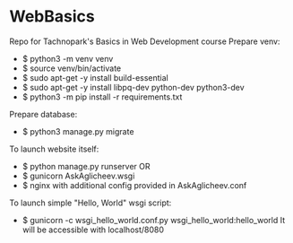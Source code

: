 # WebBasics
Repo for Tachnopark's Basics in Web Development course
Prepare venv:
- $ python3 -m venv venv
- $ source venv/bin/activate
- $ sudo apt-get -y install build-essential
- $ sudo apt-get -y install libpq-dev python-dev python3-dev
- $ python3 -m pip install -r requirements.txt

Prepare database:
- $ python3 manage.py migrate

To launch website itself:
- $ python manage.py runserver
OR
- $ gunicorn AskAglicheev.wsgi
- $ nginx with additional config provided in AskAglicheev.conf

To launch simple "Hello, World" wsgi script:
- $ gunicorn -c wsgi_hello_world.conf.py wsgi_hello_world:hello_world
It will be accessible with localhost/8080
